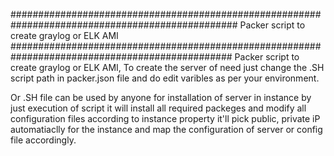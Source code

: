 #################################################################################################
Packer script to create graylog or ELK AMI
################################################################################################
Packer script to create graylog or ELK AMI, To create the server of need just change the .SH script 
path in packer.json file and do edit varibles as per your environment.

Or .SH file can be used by anyone for installation of server in instance by just execution of script 
it will install all required packeges and modify all configuration files according to instance property 
it'll pick public, private iP automatiaclly for the instance and map the configuration of server or 
config file accordingly.
